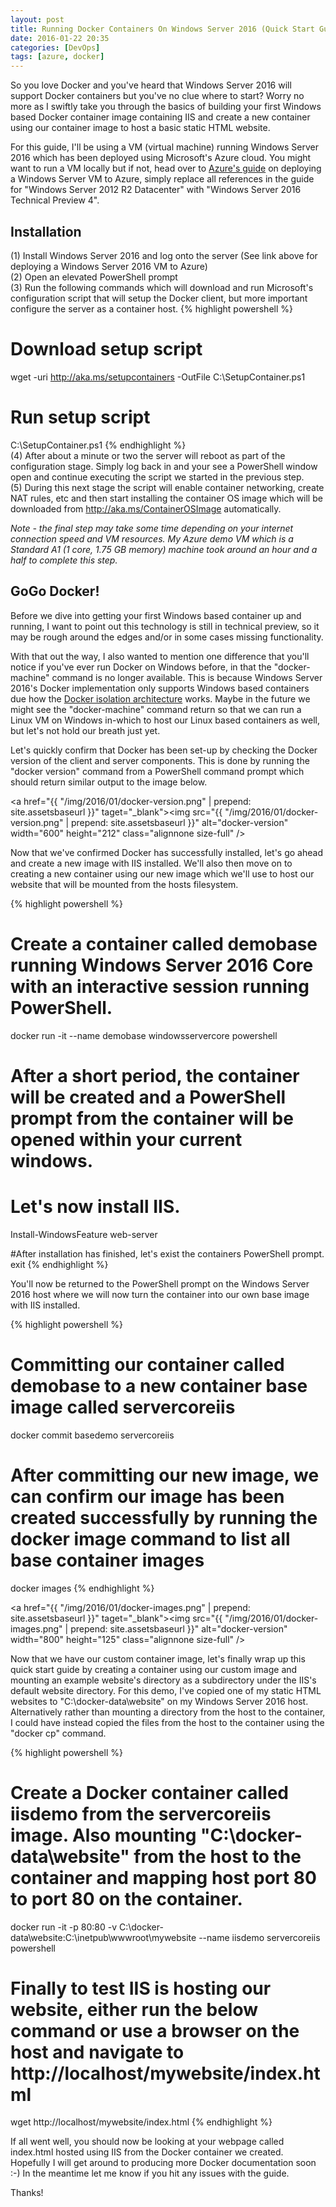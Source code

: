 ```yaml
---
layout: post
title: Running Docker Containers On Windows Server 2016 (Quick Start Guide)
date: 2016-01-22 20:35
categories: [DevOps]
tags: [azure, docker]
---
```


So you love Docker and you've heard that Windows Server 2016 will support Docker containers but you've no clue where to start? Worry no more as I swiftly take you through the basics of building your first Windows based Docker container image containing IIS and create a new container using our container image to host a basic static HTML website.

For this guide, I'll be using a VM (virtual machine) running Windows Server 2016 which has been deployed using Microsoft's Azure cloud. You might want to run a VM locally but if not, head over to <a href="https://azure.microsoft.com/en-gb/documentation/articles/virtual-machines-windows-tutorial/" target="_blank">Azure's guide</a> on deploying a Windows Server VM to Azure, simply replace all references in the guide for "Windows Server 2012 R2 Datacenter" with "Windows Server 2016 Technical Preview 4".

## Installation
(1) Install Windows Server 2016 and log onto the server (See link above for deploying a Windows Server 2016 VM to Azure)  
(2) Open an elevated PowerShell prompt  
(3) Run the following commands which will download and run Microsoft's configuration script that will setup the Docker client, but more important  configure the server as a container host.
{% highlight powershell %}
# Download setup script
wget -uri http://aka.ms/setupcontainers -OutFile C:\SetupContainer.ps1

# Run setup script
C:\SetupContainer.ps1
{% endhighlight %}  
(4) After about a minute or two the server will reboot as part of the configuration stage. Simply log back in and your see a PowerShell window open and continue executing the script we started in the previous step.  
(5) During this next stage the script will enable container networking, create NAT rules, etc and then start installing the container OS image which will be downloaded from <a href="http://aka.ms/ContainerOSImage" taget="_blank">http://aka.ms/ContainerOSImage</a> automatically.  

*Note - the final step may take some time depending on your internet connection speed and VM resources. My Azure demo VM which is a Standard A1 (1 core, 1.75 GB memory) machine took around an hour and a half to complete this step.*

## GoGo Docker!
Before we dive into getting your first Windows based container up and running, I want to point out this technology is still in technical preview, so it may be rough around the edges and/or in some cases missing functionality.

With that out the way, I also wanted to mention one difference that you'll notice if you've ever run Docker on Windows before, in that the "docker-machine" command is no longer available. This is because Windows Server 2016's Docker implementation only supports Windows based containers due how the <a href="https://docs.docker.com/engine/introduction/understanding-docker/" taget="_blank">Docker isolation architecture</a> works. Maybe in the future we might see the "docker-machine" command return so that we can run a Linux VM on Windows in-which to host our Linux based containers as well, but let's not hold our breath just yet.

Let's quickly confirm that Docker has been set-up by checking the Docker version of the client and server components. This is done by running the "docker version" command from a PowerShell command prompt which should return similar output to the image below.

<a href="{{ "/img/2016/01/docker-version.png" | prepend: site.assetsbaseurl }}" taget="_blank"><img src="{{ "/img/2016/01/docker-version.png" | prepend: site.assetsbaseurl }}" alt="docker-version" width="600" height="212" class="alignnone size-full" /></a>

Now that we've confirmed Docker has successfully installed, let's go ahead and create a new image with IIS installed. We'll also then move on to creating a new container using our new image which we'll use to host our website that will be mounted from the hosts filesystem.

{% highlight powershell %}
# Create a container called demobase running Windows Server 2016 Core with an interactive session running PowerShell.
docker run -it --name demobase windowsservercore powershell

# After a short period, the container will be created and a PowerShell prompt from the container will be opened within your current windows.

# Let's now install IIS.
Install-WindowsFeature web-server

#After installation has finished, let's exist the containers PowerShell prompt.
exit
{% endhighlight %}

You'll now be returned to the PowerShell prompt on the Windows Server 2016 host where we will now turn the container into our own base image with IIS installed.

{% highlight powershell %}
# Committing our container called demobase to a new container base image called servercoreiis
docker commit basedemo servercoreiis

# After committing our new image, we can confirm our image has been created successfully by running the docker image command to list all base container images
docker images
{% endhighlight %}

<a href="{{ "/img/2016/01/docker-images.png" | prepend: site.assetsbaseurl }}" taget="_blank"><img src="{{ "/img/2016/01/docker-images.png" | prepend: site.assetsbaseurl }}" alt="docker-version" width="800" height="125" class="alignnone size-full" /></a>

Now that we have our custom container image, let's finally wrap up this quick start guide by creating a container using our custom image and mounting an example website's directory as a subdirectory under the IIS's default website directory. For this demo, I've copied one of my static HTML websites to "C:\docker-data\website" on my Windows Server 2016 host. Alternatively rather than mounting a directory from the host to the container, I could have instead copied the files from the host to the container using the "docker cp" command.

{% highlight powershell %}
# Create a Docker container called iisdemo from the servercoreiis image. Also mounting "C:\docker-data\website" from the host to the container and mapping host port 80 to port 80 on the container.
docker run -it -p 80:80 -v C:\docker-data\website:C:\inetpub\wwwroot\mywebsite --name iisdemo servercoreiis powershell

# Finally to test IIS is hosting our website, either run the below command or use a browser on the host and navigate to http://localhost/mywebsite/index.html
wget http://localhost/mywebsite/index.html
{% endhighlight %}

If all went well, you should now be looking at your webpage called index.html hosted using IIS from the Docker container we created. Hopefully I will get around to producing more Docker documentation soon :-) In the meantime let me know if you hit any issues with the guide.

Thanks!
